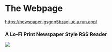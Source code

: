 # The Webpage

https://newspaper-gsgqn5bzaq-uc.a.run.app/

### A Lo-Fi Print Newspaper Style RSS Reader 

![](https://i.imgur.com/GRf8fnQ.png)
